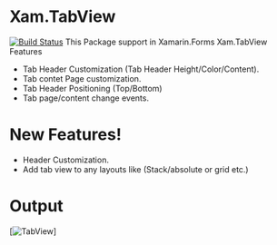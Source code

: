 # Xam.TabView
[![Build Status](https://travis-ci.org/joemccann/dillinger.svg?branch=master)](https://github.com/rajeshangappan/Xamarin)
This Package support in Xamarin.Forms
Xam.TabView Features
- Tab Header Customization (Tab Header Height/Color/Content).
- Tab contet Page customization.
- Tab Header Positioning (Top/Bottom)
- Tab page/content change events.
# New Features!
  - Header Customization.
  - Add tab view to any layouts like (Stack/absolute or grid etc.)
# Output
[![TabView](https://github.com/rajeshangappan/Xamarin/blob/master/Xam.TabView/TabControl.gif)]
